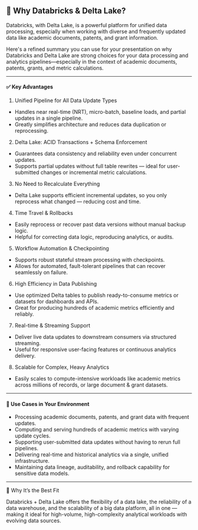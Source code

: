 

## 🚀 Why Databricks & Delta Lake?

Databricks, with Delta Lake, is a powerful platform for unified data processing, especially when working with diverse and frequently updated data like academic documents, patents, and grant information.



Here's a refined summary you can use for your presentation on why Databricks and Delta Lake are strong choices for your data processing and analytics pipelines—especially in the context of academic documents, patents, grants, and metric calculations.

---

#### ✅ Key Advantages

1. Unified Pipeline for All Data Update Types

- Handles near real-time (NRT), micro-batch, baseline loads, and partial updates in a single pipeline.
- Greatly simplifies architecture and reduces data duplication or reprocessing.

2. Delta Lake: ACID Transactions + Schema Enforcement

- Guarantees data consistency and reliability even under concurrent updates.
- Supports partial updates without full table rewrites — ideal for user-submitted changes or incremental metric calculations.

3. No Need to Recalculate Everything

- Delta Lake supports efficient incremental updates, so you only reprocess what changed — reducing cost and time.

4. Time Travel & Rollbacks

- Easily reprocess or recover past data versions without manual backup logic.
- Helpful for correcting data logic, reproducing analytics, or audits.

5. Workflow Automation & Checkpointing

- Supports robust stateful stream processing with checkpoints.
- Allows for automated, fault-tolerant pipelines that can recover seamlessly on failure.

6. High Efficiency in Data Publishing

- Use optimized Delta tables to publish ready-to-consume metrics or datasets for dashboards and APIs.
- Great for producing hundreds of academic metrics efficiently and reliably.

7. Real-time & Streaming Support

- Deliver live data updates to downstream consumers via structured streaming.
- Useful for responsive user-facing features or continuous analytics delivery.

8. Scalable for Complex, Heavy Analytics

- Easily scales to compute-intensive workloads like academic metrics across millions of records, or large document & grant datasets.


---

#### 💼 Use Cases in Your Environment

- Processing academic documents, patents, and grant data with frequent updates.
- Computing and serving hundreds of academic metrics with varying update cycles.
- Supporting user-submitted data updates without having to rerun full pipelines.
- Delivering real-time and historical analytics via a single, unified infrastructure.
- Maintaining data lineage, auditability, and rollback capability for sensitive data models.

---

🎯 Why It’s the Best Fit

Databricks + Delta Lake offers the flexibility of a data lake, the reliability of a data warehouse, and the scalability of a big data platform, all in one — making it ideal for high-volume, high-complexity analytical workloads with evolving data sources.



